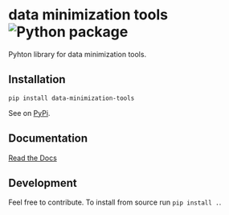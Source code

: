 # data minimization tools ![Python package](https://github.com/peng-data-minimization/minimizer/workflows/Python%20package/badge.svg)
Pyhton library for data minimization tools.
## Installation

`pip install data-minimization-tools`

See on [PyPi](https://pypi.org/project/data-minimization-tools/).

## Documentation
[Read the Docs](https://data-minimization-tools.readthedocs.io/en/latest/)

## Development
Feel free to contribute. To install from source run `pip install .`.